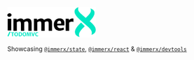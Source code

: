 <img src="images/immerx-todomvc-logo.svg" height="70px"/>

Showcasing [`@immerx/state`](https://github.com/monojack/immerx), [`@immerx/react`](https://github.com/monojack/immerx-react) & [`@immerx/devtools`](https://github.com/monojack/immerx-devtools)
